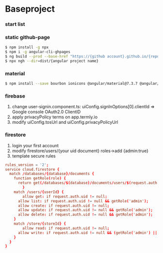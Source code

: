 # Baseproject

### start list

### static github-page
```bash
$ npm install -g npx
$ npm i -g angular-cli-ghpages
$ ng build --prod --base-href "https://{github account}.github.io/{repo name}/"
$ npx ngh --dir=dist/{angular project name}
```

### material
```bash
$ npm install --save bourbon ionicons @angular/material@7.3.7 @angular/cdk@7.3.7 @angular/animations@7.2.15 hammerjs @angular/material-moment-adapter@7.3.7 firebase @angular/fire firebaseui moment
```

### firebase
1. change user-signin.component.ts: uiConfig.signInOptions[0].clientId => Google console OAuth2.0 ClientID
2. apply privacyPolicy terms on app.termly.io
3. modify uiConfig.tosUrl and uiConfig.privacyPolicyUrl

### firestore
1. login your first account
2. modify firestore/users/{your uid document} roles->add {admin:true}
3. template secure rules
```conf
rules_version = '2';
service cloud.firestore {
  match /databases/{database}/documents {
  	function getRole(role) {
      return get(/databases/$(database)/documents/users/$(request.auth.uid)).data.roles[role]
		}
    match /users/{userId} {
    	allow get: if request.auth.uid != null;
      allow list: if request.auth.uid != null && getRole('admin');
      allow create: if request.auth.uid != null;
      allow update: if request.auth.uid != null && getRole('admin');
      allow delete: if request.auth.uid != null && getRole('admin');
    }
    match /store/{storeId} {
    	allow read: if request.auth.uid != null;
      allow write: if request.auth.uid != null && (getRole('admin') || getRole('editor'));
    }
  }
}
```
